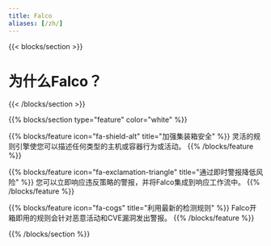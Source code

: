 ```yaml
---
title: Falco
aliases: [/zh/]
---
```


{{< blocks/section >}}
<div class="col">
<h1 class="text-center">为什么Falco？</h1>
</div>

{{< /blocks/section >}}



{{% blocks/section type="feature" color="white" %}}

{{% blocks/feature icon="fa-shield-alt" title="加强集装箱安全" %}}
灵活的规则引擎使您可以描述任何类型的主机或容器行为或活动。
{{% /blocks/feature %}}

{{% blocks/feature icon="fa-exclamation-triangle" title="通过即时警报降低风险" %}}
您可以立即响应违反策略的警报，并将Falco集成到响应工作流中。
{{% /blocks/feature %}}

{{% blocks/feature icon="fa-cogs" title="利用最新的检测规则" %}}
Falco开箱即用的规则会针对恶意活动和CVE漏洞发出警报。
{{% /blocks/feature %}}


{{% /blocks/section %}}
